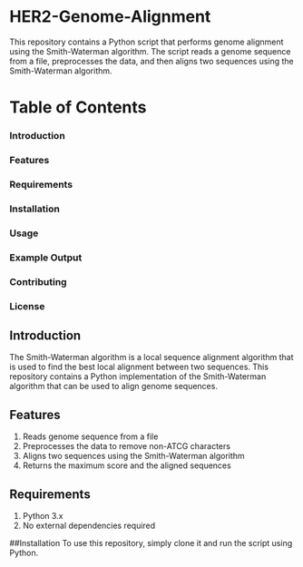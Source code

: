 # HER2-Genome-Alignment
This repository contains a Python script that performs genome alignment using the Smith-Waterman algorithm. The script reads a genome sequence from a file, preprocesses the data, and then aligns two sequences using the Smith-Waterman algorithm.

# Table of Contents
### Introduction
### Features
### Requirements
### Installation
### Usage
### Example Output
### Contributing
### License


## Introduction
The Smith-Waterman algorithm is a local sequence alignment algorithm that is used to find the best local alignment between two sequences. This repository contains a Python implementation of the Smith-Waterman algorithm that can be used to align genome sequences.

## Features
1. Reads genome sequence from a file
2. Preprocesses the data to remove non-ATCG characters
3. Aligns two sequences using the Smith-Waterman algorithm
4. Returns the maximum score and the aligned sequences

## Requirements
1. Python 3.x
2. No external dependencies required

##Installation
To use this repository, simply clone it and run the script using Python.
